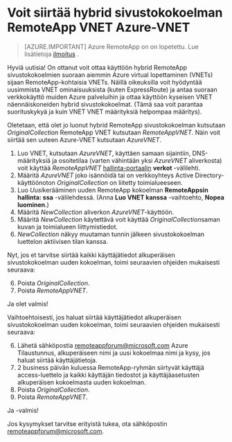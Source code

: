<properties
    pageTitle="Voit siirtää RemoteApp VNET Azure-VNET | Microsoft Azure"
    description="Opi siirtämään RemoteApp VNET Azure-VNET"
    services="remoteapp"
    documentationCenter=""
    authors="lizap"
    manager="mbaldwin" />

<tags
    ms.service="remoteapp"
    ms.workload="compute"
    ms.tgt_pltfrm="na"
    ms.devlang="na"
    ms.topic="article"
    ms.date="08/15/2016"
    ms.author="elizapo" />



# <a name="how-to-migrate-a-hybrid-collection-from-a-remoteapp-vnet-to-an-azure-vnet"></a>Voit siirtää hybrid sivustokokoelman RemoteApp VNET Azure-VNET

> [AZURE.IMPORTANT]
> Azure RemoteApp on on lopetettu. Lue lisätietoja [ilmoitus](https://go.microsoft.com/fwlink/?linkid=821148) .

Hyviä uutisia! On ottanut voit ottaa käyttöön hybrid RemoteApp sivustokokoelmien suoraan aiemmin Azure virtual lopettaminen (VNETs) sijaan RemoteApp-kohtaisia VNETs. Näillä oikeuksilla voit hyödyntää uusimmista VNET ominaisuuksista (kuten ExpressRoute) ja antaa suoraan verkkokäyttö muiden Azure palveluihin ja ottaa käyttöön kyseisen VNET näennäiskoneiden hybrid sivustokokoelmat.  (Tämä saa voit parantaa suorituskykyä ja kuin VNET VNET määrityksiä helpompaa määritys).


Oletetaan, että olet jo luonut hybrid RemoteApp sivustokokoelman kutsutaan *OriginalCollection* RemoteApp VNET kutsutaan *RemoteAppVNET*. Näin voit siirtää sen uuteen Azure-VNET kutsutaan *AzureVNET*.

1.  Luo VNET, kutsutaan *AzureVNET*, käyttäen samaan sijaintiin, DNS-määrityksiä ja osoitetilaa (varten vähintään yksi *AzureVNET* aliverkosta) voit käyttää *RemoteAppVNET* [hallinta-portaalin](http://manage.windowsazure.com/) **verkot** -välilehti.
2.  Määritä *AzureVNET* joko isännöidä tai on verkkoyhteys Active Directory-käyttöönoton *OriginalCollection* on liitetty toimialueeseen.
3.  Luo *Uusi*kerääminen uuden RemoteApp kokoelman **RemoteAppsin hallinta: ssa** -välilehdessä. (Anna **Luo VNET kanssa** -vaihtoehto, **Nopea luominen**.)
3.  Määritä *NewCollection* aliverkon *AzureVNET*-käyttöön.
4.  Määritä *NewCollection* käytettävä voit käyttää *OriginalCollection*saman kuvan ja toimialueen liittymistiedot.
5.  *NewCollection* näkyy muutaman tunnin jälkeen sivustokokoelman luettelon aktiivisen tilan kanssa.

Nyt, jos et tarvitse siirtää kaikki käyttäjätiedot alkuperäisen sivustokokoelman uuden kokoelman, toimi seuraavien ohjeiden mukaisesti seuraava:

6.  Poista *OriginalCollection*.
7.  Poista *RemoteAppVNET*.

Ja olet valmis!

Vaihtoehtoisesti, jos haluat siirtää käyttäjätiedot alkuperäisen sivustokokoelman uuden kokoelman, toimi seuraavien ohjeiden mukaisesti seuraava:

6.  Lähetä sähköpostia [remoteappforum@microsoft.com](mailto:remoteappforum@microsoft.com?subject=Azure%20RemoteApp%20user%20information%20migration) Azure Tilaustunnus, alkuperäiseen nimi ja uusi kokoelmaa nimi ja kysy, jos haluat siirtää käyttäjätietoja.
7.  2 business päivän kuluessa RemoteApp-ryhmän siirtyvät käyttäjä access-luettelo ja kaikki käyttäjän tiedostot ja käyttäjäasetusten alkuperäisen kokoelmasta uuden kokoelman.
8.  Poista *OriginalCollection*.
9.  Poista *RemoteAppVNET*.

Ja -valmis!

Jos kysymykset tarvitse erityistä tukea, ota sähköpostin [remoteappforum@microsoft.com](mailto:remoteappforum@microsoft.com?subject=Azure%20RemoteApp%20VNET%20migration%20help).
